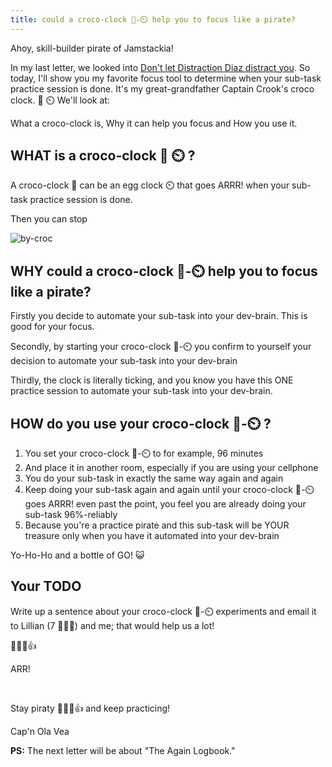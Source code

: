 ```yaml
---
title: could a croco-clock 🐊-⏲️ help you to focus like a pirate?
---
```


Ahoy, skill-builder pirate of Jamstackia!

In my last letter, we looked into [Don't let Distraction Diaz distract you](/emails/2022-09-29-automate/). So today, I'll show you my favorite focus tool to determine when your sub-task practice session is done. It's my great-grandfather Captain Crook's croco clock. 🐊 ⏲️ We'll look at:

What a croco-clock is,
Why it can help you focus and
How you use it.

## WHAT is a croco-clock 🐊 ⏲️ ?

A croco-clock 🐊 can be an egg clock ⏲️ that goes ARRR! when your sub-task practice session is done.

Then you can stop

![by-croc](./by-croc.png)

## WHY could a croco-clock 🐊-⏲️ help you to focus like a pirate?

Firstly you decide to automate your sub-task into your dev-brain. This is good for your focus.

Secondly, by starting your croco-clock 🐊-⏲️ you confirm to yourself your decision to automate your sub-task into your dev-brain

Thirdly, the clock is literally ticking, and you know you have this ONE practice session to automate your sub-task into your dev-brain.

## HOW do you use your croco-clock 🐊-⏲️ ?

1. You set your croco-clock 🐊-⏲️ to for example, 96 minutes
2. And place it in another room, especially if you are using your cellphone
3. You do your sub-task in exactly the same way again and again
4. Keep doing your sub-task again and again until your croco-clock 🐊-⏲️ goes ARRR! even past the point, you feel you are already doing your sub-task 96%-reliably
5. Because you're a practice pirate and this sub-task will be YOUR treasure only when you have it automated into your dev-brain

Yo-Ho-Ho and a bottle of GO! 😺

## Your TODO

Write up a sentence about your croco-clock 🐊-⏲️ experiments and email it to Lillian (7 🏴‍☠️👸) and me; that would help us a lot!

🏴‍☠️😺👍

ARR!

&nbsp;

Stay piraty 🏴‍☠️😺👍 and keep practicing!

Cap'n Ola Vea

**PS:** The next letter will be about "The Again Logbook."
